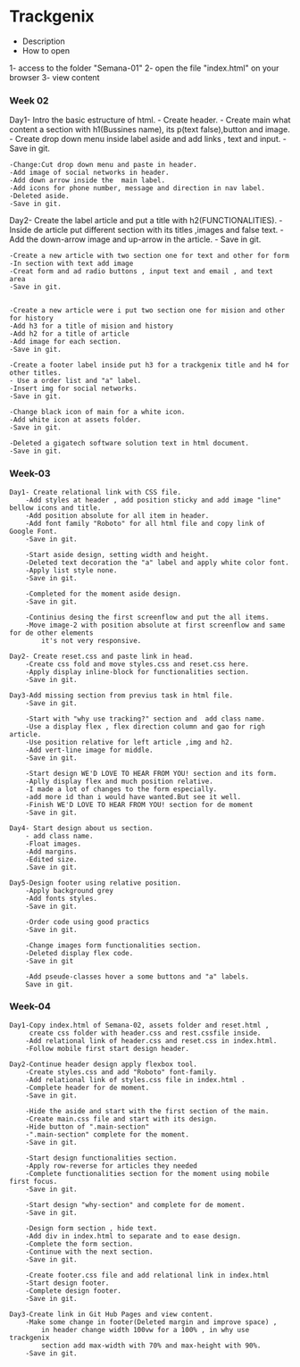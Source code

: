 # Trackgenix
- Description
- How to open

1- access to the folder "Semana-01"
2- open the file "index.html" on your browser
3- view content
### Week 02
Day1- Intro the basic estructure of html.
    - Create header.
    - Create main what content a section with h1(Bussines name), its p(text false),button  and image.
    - Create drop down menu inside label aside and add links , text and input.
    -Save in git.

    -Change:Cut drop down menu and paste in header.
    -Add image of social networks in header.
    -Add down arrow inside the  main label. 
    -Add icons for phone number, message and direction in nav label.
    -Deleted aside.
    -Save in git.

Day2- Create the label article and put a title with h2(FUNCTIONALITIES).
    - Inside de article put different section with its titles ,images and  false text.
    - Add the down-arrow image and up-arrow in the  article.
    - Save in git.

    -Create a new article with two section one for text and other for form
    -In section with text add image
    -Creat form and ad radio buttons , input text and email , and text area
    -Save in git.

    
    -Create a new article were i put two section one for mision and other for history
    -Add h3 for a title of mision and history
    -Add h2 for a title of article
    -Add image for each section.
    -Save in git.

    -Create a footer label inside put h3 for a trackgenix title and h4 for other titles.
    - Use a order list and "a" label.
    -Insert img for social networks.
    -Save in git.

    -Change black icon of main for a white icon.
    -Add white icon at assets folder.
    -Save in git.

    -Deleted a gigatech software solution text in html document.
    -Save in git.
### Week-03

    Day1- Create relational link with CSS file.
        -Add styles at header , add position sticky and add image "line" bellow icons and title.
        -Add position absolute for all item in header.
        -Add font family "Roboto" for all html file and copy link of Google Font.
        -Save in git.

        -Start aside design, setting width and height.
        -Deleted text decoration the "a" label and apply white color font.
        -Apply list style none.
        -Save in git.

        -Completed for the moment aside design.
        -Save in git.

        -Continius desing the first screenflow and put the all items.
        -Move image-2 with position absolute at first screenflow and same for de other elements
            it's not very responsive.

    Day2- Create reset.css and paste link in head.
        -Create css fold and move styles.css and reset.css here.
        -Apply display inline-block for functionalities section.
        -Save in git.

    Day3-Add missing section from previus task in html file.
        -Save in git.

        -Start with "why use tracking?" section and  add class name.
        -Use a display flex , flex direction column and gao for righ article.
        -Use position relative for left article ,img and h2.
        -Add vert-line image for middle.
        -Save in git. 

        -Start design WE'D LOVE TO HEAR FROM YOU! section and its form.
        -Aplly display flex and much position relative.
        -I made a lot of changes to the form especially.
        -add more id than i would have wanted.But see it well.
        -Finish WE'D LOVE TO HEAR FROM YOU! section for de moment
        -Save in git.

    Day4- Start design about us section.
        - add class name.
        -Float images.
        -Add margins.
        -Edited size.
        .Save in git.

    Day5-Design footer using relative position.
        -Apply background grey 
        -Add fonts styles.
        -Save in git.

        -Order code using good practics
        -Save in git.

        -Change images form functionalities section.
        -Deleted display flex code. 
        -Save in git

        -Add pseude-classes hover a some buttons and "a" labels.
        Save in git. 

### Week-04 

    Day1-Copy index.html of Semana-02, assets folder and reset.html ,
         create css folder with header.css and rest.cssfile inside.
        -Add relational link of header.css and reset.css in index.html.
        -Follow mobile first start design header.

    Day2-Continue header design apply flexbox tool.
        -Create styles.css and add "Roboto" font-family.
        -Add relational link of styles.css file in index.html .
        -Complete header for de moment.
        -Save in git.

        -Hide the aside and start with the first section of the main.
        -Create main.css file and start with its design.
        -Hide button of ".main-section" 
        -".main-section" complete for the moment.
        -Save in git.

        -Start design functionalities section.
        -Apply row-reverse for articles they needed
        -Complete functionalities section for the moment using mobile first focus.
        -Save in git.

        -Start design "why-section" and complete for de moment.
        -Save in git.

        -Design form section , hide text.
        -Add div in index.html to separate and to ease design.
        -Complete the form section.
        -Continue with the next section.
        -Save in git.

        -Create footer.css file and add relational link in index.html
        -Start design footer.
        -Complete design footer.
        -Save in git.

    Day3-Create link in Git Hub Pages and view content.
        -Make some change in footer(Deleted margin and improve space) , 
            in header change width 100vw for a 100% , in why use trackgenix 
            section add max-width with 70% and max-height with 90%.
        -Save in git.
